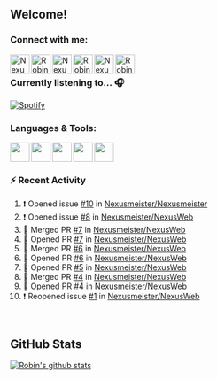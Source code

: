 
<!-- Allgemeine Notizen
	Die Icons sind unter diesen beiden Links zu finden:
	GitHub Repo: https://github.com/simple-icons/simple-icons
		> raw.githubusercontent ist erreichbar über Kontextmenü auf Bild und "Bild in neuem Tab öffnen"
	Simple Icons: https://cdn.jsdelivr.net/npm/simple-icons@3/icons/
 -->


## Welcome!

### Connect with me:
[<img align="left" alt="Nexusmeister | Twitter" width="35px" src="https://cdn.jsdelivr.net/npm/simple-icons@v3/icons/twitter.svg" />][twitter]
[<img align="left" alt="Robin Kaltenbach | Xing" width="35px" src="https://cdn.jsdelivr.net/npm/simple-icons@3.13.0/icons/xing.svg" />][xing]
[<img align="left" alt="Nexusmeister | Twitch" width="35px" src="https://simpleicons.org/icons/twitch.svg" />][twitch]
[<img align="left" alt="Robin Kaltenbach | Stack Overflow" width="35px" src="https://cdn.jsdelivr.net/npm/simple-icons@3.13.0/icons/stackoverflow.svg" />][stackOverflow]
[<img align="left" alt="Nexusmeister | Steam" width="35px" src="https://cdn.jsdelivr.net/npm/simple-icons@3.13.0/icons/steam.svg" />][steam]
[<img align="left" alt="Robin Kaltenbach | LinkedIn" width="35px" src="https://cdn.jsdelivr.net/npm/simple-icons@3.13.0/icons/linkedin.svg" />][linkedIn]


<br />

### Currently listening to... 🎧

[![Spotify](https://spotify-now-playing.nexusmeister.vercel.app/api/spotify)](https://open.spotify.com/user/xkaltix?si=h_gYbj2sTlamJW9soY9fnQ)

### Languages & Tools:

<img width="35px" align="left" src="https://raw.githubusercontent.com/simple-icons/simple-icons/develop/icons/dot-net.svg" />
<img width="35px" align="left" src="https://raw.githubusercontent.com/simple-icons/simple-icons/develop/icons/csharp.svg" />
<img width="35px" align="left" src="https://raw.githubusercontent.com/simple-icons/simple-icons/develop/icons/visualstudio.svg" />
<img width="35px" align="left" src="https://raw.githubusercontent.com/simple-icons/simple-icons/develop/icons/microsoftsqlserver.svg" />
<img width="35px" align="left" src="https://github.com/simple-icons/simple-icons/blob/develop/icons/xamarin.svg" />

<br/>
<br/>

### :zap: Recent Activity
<!--START_SECTION:activity-->
1. ❗️ Opened issue [#10](https://github.com/Nexusmeister/Nexusmeister/issues/10) in [Nexusmeister/Nexusmeister](https://github.com/Nexusmeister/Nexusmeister)
2. ❗️ Opened issue [#8](https://github.com/Nexusmeister/NexusWeb/issues/8) in [Nexusmeister/NexusWeb](https://github.com/Nexusmeister/NexusWeb)
3. 🎉 Merged PR [#7](https://github.com/Nexusmeister/NexusWeb/pull/7) in [Nexusmeister/NexusWeb](https://github.com/Nexusmeister/NexusWeb)
4. 💪 Opened PR [#7](https://github.com/Nexusmeister/NexusWeb/pull/7) in [Nexusmeister/NexusWeb](https://github.com/Nexusmeister/NexusWeb)
5. 🎉 Merged PR [#6](https://github.com/Nexusmeister/NexusWeb/pull/6) in [Nexusmeister/NexusWeb](https://github.com/Nexusmeister/NexusWeb)
6. 💪 Opened PR [#6](https://github.com/Nexusmeister/NexusWeb/pull/6) in [Nexusmeister/NexusWeb](https://github.com/Nexusmeister/NexusWeb)
7. 💪 Opened PR [#5](https://github.com/Nexusmeister/NexusWeb/pull/5) in [Nexusmeister/NexusWeb](https://github.com/Nexusmeister/NexusWeb)
8. 🎉 Merged PR [#4](https://github.com/Nexusmeister/NexusWeb/pull/4) in [Nexusmeister/NexusWeb](https://github.com/Nexusmeister/NexusWeb)
9. 💪 Opened PR [#4](https://github.com/Nexusmeister/NexusWeb/pull/4) in [Nexusmeister/NexusWeb](https://github.com/Nexusmeister/NexusWeb)
10. ❗️ Reopened issue [#1](https://github.com/Nexusmeister/NexusWeb/issues/1) in [Nexusmeister/NexusWeb](https://github.com/Nexusmeister/NexusWeb)
<!--END_SECTION:activity-->
 
 <br/>

## GitHub Stats
[![Robin's github stats](https://github-readme-stats.vercel.app/api?username=nexusmeister&count_private=true&show_icons=true&theme=dark)](https://github.com/anuraghazra/github-readme-stats)

[twitter]: https://twitter.com/nexxusmeister
[xing]: https://www.xing.com/profile/Robin_Kaltenbach3
[twitch]: https://www.twitch.tv/nexusmeister
[stackOverflow]: https://stackoverflow.com/users/10840553/robin-kaltenbach
[steam]: https://steamcommunity.com/id/nexusmeister
[linkedIn]: https://www.linkedin.com/in/robin-kaltenbach-607445227/